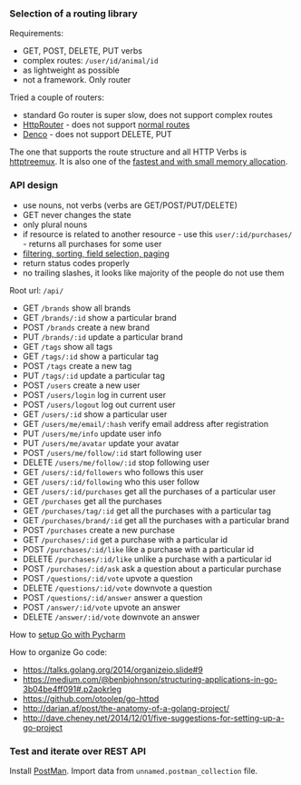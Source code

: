 ### Selection of a routing library

Requirements:
 
 - GET, POST, DELETE, PUT verbs
 - complex routes: `/user/id/animal/id`
 - as lightweight as possible
 - not a framework. Only router

Tried a couple of routers:
 
 - standard Go router is super slow, does not support complex routes
 - [HttpRouter](https://github.com/julienschmidt/httprouter) - does not support 
 [normal routes](https://github.com/julienschmidt/httprouter/issues/12)
 - [Denco](https://github.com/naoina/denco) - does not support DELETE, PUT

The one that supports the route structure and all HTTP Verbs is 
[httptreemux](https://github.com/dimfeld/httptreemux). It is also one of the [fastest and with 
small memory allocation](https://github.com/dimfeld/go-http-routing-benchmark).
 
### API design

 - use nouns, not verbs (verbs are GET/POST/PUT/DELETE)
 - GET never changes the state
 - only plural nouns
 - if resource is related to another resource - use this `user/:id/purchases/` - returns all purchases for some user
 - [filtering, sorting, field selection, paging](http://blog.mwaysolutions.com/2014/06/05/10-best-practices-for-better-restful-api/)
 - return status codes properly
 - no trailing slashes, it looks like majority of the people do not use them
 
Root url: `/api/`

 - GET    `/brands`                show all brands
 - GET    `/brands/:id`            show a particular brand
 - POST   `/brands`                create a new brand
 - PUT    `/brands/:id`            update a particular brand
 - GET    `/tags`                  show all tags
 - GET    `/tags/:id`              show a particular tag
 - POST   `/tags`                  create a new tag
 - PUT    `/tags/:id`              update a particular tag
 - POST   `/users`                 create a new user
 - POST   `/users/login`           log in current user
 - POST   `/users/logout`          log out current user
 - GET    `/users/:id`             show a particular user
 - GET    `/users/me/email/:hash`  verify email address after registration
 - PUT    `/users/me/info`         update user info
 - PUT    `/users/me/avatar`       update your avatar
 - POST   `/users/me/follow/:id`   start following user
 - DELETE `/users/me/follow/:id`   stop following user
 - GET    `/users/:id/followers`   who follows this user
 - GET    `/users/:id/following`   who this user follow
 - GET    `/users/:id/purchases`   get all the purchases of a particular user
 - GET    `/purchases`             get all the purchases
 - GET    `/purchases/tag/:id`     get all the purchases with a particular tag
 - GET    `/purchases/brand/:id`   get all the purchases with a particular brand
 - POST   `/purchases`             create a new purchase
 - GET    `/purchases/:id`         get a purchase with a particular id
 - POST   `/purchases/:id/like`    like a purchase with a particular id
 - DELETE `/purchases/:id/like`    unlike a purchase with a particular id
 - POST   `/purchases/:id/ask`     ask a question about a particular purchase
 - POST   `/questions/:id/vote`    upvote a question
 - DELETE `/questions/:id/vote`    downvote a question
 - POST   `/questions/:id/answer`  answer a question
 - POST   `/answer/:id/vote`       upvote an answer
 - DELETE `/answer/:id/vote`       downvote an answer
 
How to [setup Go with Pycharm](http://stackoverflow.com/a/37698196/1090562)

How to organize Go code:

 - https://talks.golang.org/2014/organizeio.slide#9
 - https://medium.com/@benbjohnson/structuring-applications-in-go-3b04be4ff091#.p2aokrleg
 - https://github.com/otoolep/go-httpd
 - http://darian.af/post/the-anatomy-of-a-golang-project/
 - http://dave.cheney.net/2014/12/01/five-suggestions-for-setting-up-a-go-project

### Test and iterate over REST API
 
Install [PostMan](https://www.getpostman.com/). Import data from `unnamed.postman_collection` file.